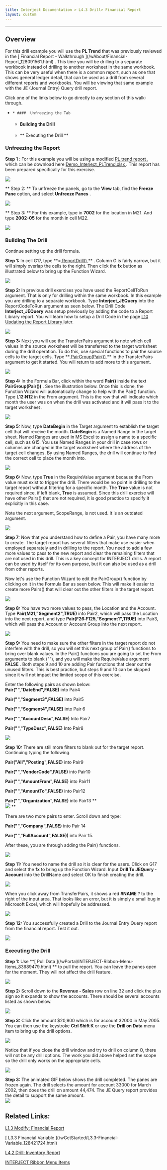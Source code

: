 ```yaml
---
title: Interject Documentation > L4.3 Drill> Financial Report
layout: custom
---
```

* * *

##  **Overview**

For this drill example you will use the **PL Trend** that was previously
reviewed in the [ Financial Report - Walkthrough ](/wAbout/Financial-
Report_128091561.html) . This time you will be drilling to a separate workbook
instead of drilling to another worksheet in the same workbook. This can be
very useful when there is a common report, such as one that shows general
ledger detail, that can be used as a drill from several different reports and
workbooks. You will be viewing that same example with the JE  (Journal Entry)
Query drill report.

Click one of the links below to  go directly to any section of this walk-
through.

  *     * ####  Unfreezing the Tab 

    * ####  Building the Drill 

    * ** Executing the Drill  **

###  Unfreezing the Report

**Step 1** : For this example you will be using a modified [ PL trend report
](https://interject.atlassian.net/wiki/spaces/ID/pages/128091561/Financial+Report)
, which can be download here [ Demo_Interject_PLTrend.xlsx
](/wGetStarted/128409219.html) . This report has been prepared specifically
for this exercise.

![](attachments/128409219/129338926.png)

  

** Step 2:  ** To unfreeze the panels, go to the **View** tab, find the
**Freeze Pane** option, and select **Unfreeze Panes** .

![](attachments/128409219/129339008.png)

  

** Step 3:  ** For this example, type in **7002** for the location in M21. And
type **2002-05** for the month in cell M22.

![](attachments/128409219/129734953.png)

  

###  Building The Drill

Continue setting up the drill formula.

**Step 1:** In cell G17, type **=[ ReportDrill() ](/wIndex/61702556.html) ** .
Column G is fairly narrow, but it will simply overlap the cells to the right.
Then click the **fx** button as illustrated below to bring up the Function
Wizard.

![](attachments/128409219/129340426.png)

  

**Step 2:** In previous drill exercises you have used the ReportCellToRun
argument. That is only for drilling within the same workbook. In this example
you are drilling to a separate workbook. Type **Interject_JEQuery** into the
ReportCodeToRun argument as seen below. The Drill Code **Interject_JEQuery**
was setup previously by adding the code to a Report Library report. You will
learn how to setup a Drill Code in the page [ L10 Updating the Report Library
](/wGetStarted/L10-Updating-the-Report-Library_62849583.html) later.

![](attachments/128409219/129367151.png)

  

**Step 3:** Next you will use the  TransferPairs argument to note which cell
values in the source worksheet will be transferred to the target worksheet
during the drill operation. To do this, use special functions to pair the
source cells to the target cells. Type  **[ PairGroup(Pair())
](/wIndex/81756186.html) ** in the TransferPairs argument to get it started.
You will return to add more to this argument.

![](attachments/128409219/129734523.png)

  

**Step 4:** In the Formula Bar, click within the word **Pair()** inside the
text **PairGroup(Pair())** . See the illustration below. Once this is done,
the Function Wizard will automatically change to help with the Pair()
function. Type **L12:N12** in the From argument. This is the row that will
indicate which month the user was on when the drill was activated and it will
pass it to the target worksheet  .

![](attachments/128409219/129734553.png)

  

**Step 5:** Now, type **DateBegin** in the Target argument to establish the
target cell that will receive the month. **DateBegin** is a Named Range in the
target sheet. Named Ranges are used in MS Excel to assign a name to a specific
cell, such as G15. You use Named Ranges in your drill in case rows or columns
are changed in the target worksheet where the address of the target cell
changes. By using Named Ranges, the drill will continue to find the correct
cell to place the month into.

![](attachments/128409219/129354351.png)

  

**Step 6:** Now, type **True** in the RequireValue argument because the From
value must exist to trigger the drill. There would be no point in drilling to
the target report without filtering for a specific month. The **True** value
is not required since, if left blank, **True** is assumed. Since this drill
exercise will have other Pairs() that are not required, it is good practice to
specify it explicitly in this case.

Note the next argument, ScopeRange, is not used. It is an outdated argument.

![](attachments/128409219/129354615.png)

  

**Step 7:** Now that you understand how to define a Pair, you have many more
to create. The target report has several filters that make use easier when
employed separately and in drilling to the report. You need to add a few more
values to pass to the new report and clear the remaining filters that are not
used in this drill. This is a key concept for INTERJECT drills. A report can
be used by itself for its own purpose, but it can also be used as a drill from
other reports.

Now let's use the Function Wizard to edit the PairGroup() function by clicking
on it in the Formula Bar as seen below. This will make it easier to create
more Pairs() that will clear out the other filters in the target report.

![](attachments/128409219/129354915.png)

  

**Step 8:** You have two more values to pass, the Location and the Account.
Type **Pair(M21,"Segment2",TRUE)** into Pair2, which will pass the Location
into the next report, and type **Pair(F26:F125,"Segment1",TRUE)** into Pair3,
which will pass the Account or Account Group into the next report.

![](attachments/128409219/129355415.png)

  

**Step 9:** You need to make sure the other filters in the target report do
not interfere with the drill, so you will set this next group of Pair()
functions to bring over blank values. In the Pair() functions you are going to
set the From arguments to blank (""), and you will make the RequireValue
argument **FALSE** . Both steps 9 and 10 are adding Pair functions that clear
out the unused filters. This is best practice, but steps 9 and 10 can be
skipped since it will not impact the limited scope of this exercise.

Enter the following pairs as shown below:  
**Pair("","DateEnd",FALSE)** into Pair4

**Pair("","Segment3",FALSE)** into Pair5

**Pair("","Segment4",FALSE)** into Pair 6

**Pair("","AccountDesc",FALSE)** Into Pair7

**Pair("","TypeDesc",FALSE)** Into Pair8

![](attachments/128409219/129356073.png)

  

**Step 10:** There are still more filters to blank out for the target report.
Continuing typing the following.

**Pair("All","Posting",FALSE)** into Pair9

**Pair("","VendorCode",FALSE)** into Pair10

**Pair("","AmountFrom",FALSE)** into Pair11

**Pair("","AmountTo",FALSE)** into Pair12

**Pair("","Organization",FALSE)** into Pair13 **  
![](attachments/128409219/129356730.png) **

  

There are two more pairs to enter. Scroll down and type:

**Pair("","Company",FALSE)** into Pair 14

**Pair("","FullAccount",FALSE))** into Pair 15.

After these, you are through adding the Pair() functions.

![](attachments/128409219/129356814.png)

  

**Step 11:** You need to name the drill so it is clear for the users. Click on
G17 and select the **fx** to bring up the Function Wizard. Input **Drill To
JEQuery - Account** into the DrillName and select OK to finish creating the
drill.

![](attachments/128409219/129356913.png)

  

When you click away from TransferPairs, it shows a red **#NAME** ? to the
right of the input area. That looks like an error, but it is simply a small
bug in Microsoft Excel, which will hopefully be addressed.

![](attachments/128409219/129357549.png)

  

**Step 12:** You successfully created a Drill to the Journal Entry Query
report from the financial report. Test it out.

![](attachments/128409219/129356993.png)

###  Executing the Drill

**Step 1:** Use **[ Pull Data ](/wPortal/INTERJECT-Ribbon-Menu-
Items_83689479.html) ** to pull the report. You can leave the panes open for
the moment. They will not affect the drill feature.

![](attachments/128409219/129434635.png)

  

**Step 2:** Scroll down to the **Revenue - Sales** row on line 32 and click
the plus sign so it expands to show the accounts. There should be several
accounts listed as shown below.

![](attachments/128409219/129367046.png)

  

**Step 3:** Click the amount $20,900 which is for account 32000 in May 2005.
You can then use the keystroke **Ctrl Shift K** or use the **Drill on Data**
menu item to bring up the drill options.

![](attachments/128409219/129434695.png)

  

Notice that if you close the drill window and try to drill on column O, there
will not be any drill options. The work you did above helped set the scope so
the drill only works on the appropriate cells.

![](attachments/128409219/129434726.png)

  

**Step 3:** The animated GIF below shows the drill completed. The panes are
frozen again. The drill selects the amount for account 33000 for March 2002,
then does the drill on amount 44,474. The JE Query report provides the detail
to support the same amount.  
![](attachments/128409219/129357088.gif)

  

##  Related Links:

[ L1.3 Modify: Financial Report ](/wGetStarted/128429053.html)

[ L3.3 Financial Variable ](/wGetStarted/L3.3-Financial-
Variable_128421724.html)

[ L4.2 Drill: Inventory Report ](/wGetStarted/128409138.html)

[ INTERJECT Ribbon Menu Items ](INTERJECT-Ribbon-Menu-Items_83689479.html)

